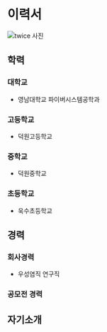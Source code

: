 # 이력서
![twice 사진](/path/to/https://kprofiles.com/wp-content/uploads/2016/05/twice-feature.jpg)
 

## 학력
### 대학교
  - 영남대학교 파이버시스템공학과
  
### 고등학교
  - 덕원고등학교
  
### 중학교
  - 덕원중학교
  
### 초등학교
  - 욱수초등학교

## 경력
### 회사경력
  - 우성염직 연구직
### 공모전 경력

## 자기소개
